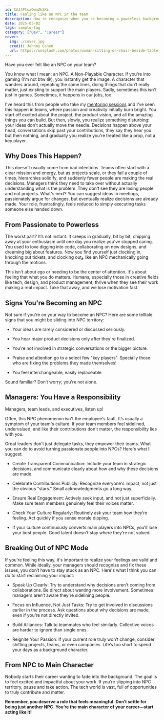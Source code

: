 ```yaml
---
id: CAJ4PtsaQwnZk3Xi
title: Feeling like an NPC in the team
description: How to recognize when you're becoming a powerless background character at work, why it happens, and practical steps to reclaim your impact and career satisfaction.
date: 2025-05-02
tags: sample-tag
category: ["Dev", "Career"]
cover:
  img: ./cover.jpg
  credit: Johnny Cohen
  url: https://unsplash.com/photos/woman-sitting-on-chair-beside-table-ubQyvYf2Fqs
---
```


Have you ever felt like an NPC on your team?

You know what I mean: an NPC. A Non-Playable Character. If you're into gaming (I'm not btw 😁), you instantly get the image. A character that wanders around, repeating the same lines, doing things that don’t really matter, just existing to support the main players. Sadly, sometimes this isn't just in games. Sometimes, it happens in our jobs, too.

I've heard this from people who take my [mentoring sessions](/mentoring) and I've seen this happen in teams, where passion and creativity initially burn bright. You start off excited about the project, the product vision, and all the amazing things you can build. But then, slowly, you realize something disturbing: your ideas don't actually move the needle. Decisions happen above your head, conversations skip past your contributions, they say they hear you but then nothing, and gradually you realize you're treated like a prop, not a key player.

## Why Does This Happen?

This doesn't usually come from bad intentions. Teams often start with a clear mission and energy, but as projects scale, or they fail a couple of times, hierarchies solidify, and suddenly fewer people are making the real decisions. Managers think they need to take over without actually understanding what is the problem. They don't see they are losing people and not projects. What's next? You can suggest ideas in meetings, passionately argue for changes, but eventually realize decisions are already made. Your role, frustratingly, feels reduced to simply executing tasks someone else handed down.

## From Passionate to Powerless

The worst part? It’s not instant. It creeps in gradually, bit by bit, chipping away at your enthusiasm until one day you realize you’ve stopped caring. You used to love digging into code, collaborating on new designs, and dreaming big about features. Now you find yourself just clocking in, knocking out tickets, and clocking outو like an NPC mechanically going through the motions.

This isn't about ego or needing to be the center of attention. It's about feeling that what you do matters. Humans, especially those in creative fields like tech, design, and product management, thrive when they see their work making a real impact. Take that away, and we lose motivation fast.

## Signs You're Becoming an NPC

Not sure if you're on your way to become an NPC? Here are some telltale signs that you might be sliding into NPC territory:

- Your ideas are rarely considered or discussed seriously.

- You hear major product decisions only after they're finalized.

- You're not involved in strategic conversations or the bigger picture.

- Praise and attention go to a select few "key players". Specially those who are fixing the problems they made themselves!

- You feel interchangeable, easily replaceable.

Sound familiar? Don’t worry; you're not alone.

## Managers: You Have a Responsibility

Managers, team leads, and executives, listen up!

Often, this NPC phenomenon isn't the employee's fault. It’s usually a symptom of your team's culture. If your team members feel sidelined, undervalued, and like their contributions don't matter, the responsibility lies with you.

Great leaders don't just delegate tasks, they empower their teams. What you can do to avoid turning passionate people into NPCs? Here's what I suggest:

- Create Transparent Communication: Include your team in strategic decisions, and communicate clearly about how and why these decisions are made.

- Celebrate Contributions Publicly: Recognize everyone's impact, not just the obvious "stars." Small acknowledgments go a long way.

- Ensure Real Engagement: Actively seek input, and not just superficially. Make sure team members genuinely feel their voices matter.

- Check Your Culture Regularly: Routinely ask your team how they’re feeling. Act quickly if you sense morale dipping.

- If your culture continuously converts main players into NPCs, you'll lose your best people. Good talent doesn't stay where they're not valued.

## Breaking Out of NPC Mode

If you're feeling this way, it's important to realize your feelings are valid and common. While ideally, your managers should recognize and fix these issues, you don’t have to stay stuck as an NPC. Here's what I think you can do to start reclaiming your impact:

- Speak Up Clearly: Try to understand why decisions aren't coming from collaborations. Be direct about wanting more involvement. Sometimes managers aren’t aware they're sidelining people.

- Focus on Influence, Not Just Tasks: Try to get involved in discussions earlier in the process. Ask questions about why decisions are made, even if you're not directly invited.

- Build Alliances: Talk to teammates who feel similarly. Collective voices are harder to ignore than single ones.

- Reignite Your Passion: If your current role truly won’t change, consider shifting projects, teams, or even companies. Life’s too short to spend your days as a background character.

## From NPC to Main Character

Nobody starts their career wanting to fade into the background. The goal is to feel excited and impactful about your work. If you’re slipping into NPC territory, pause and take action. The tech world is vast, full of opportunities to truly contribute and matter.

**Remember, you deserve a role that feels meaningful. Don’t settle for being just another NPC. You’re the main character of your career—start acting like it!**
